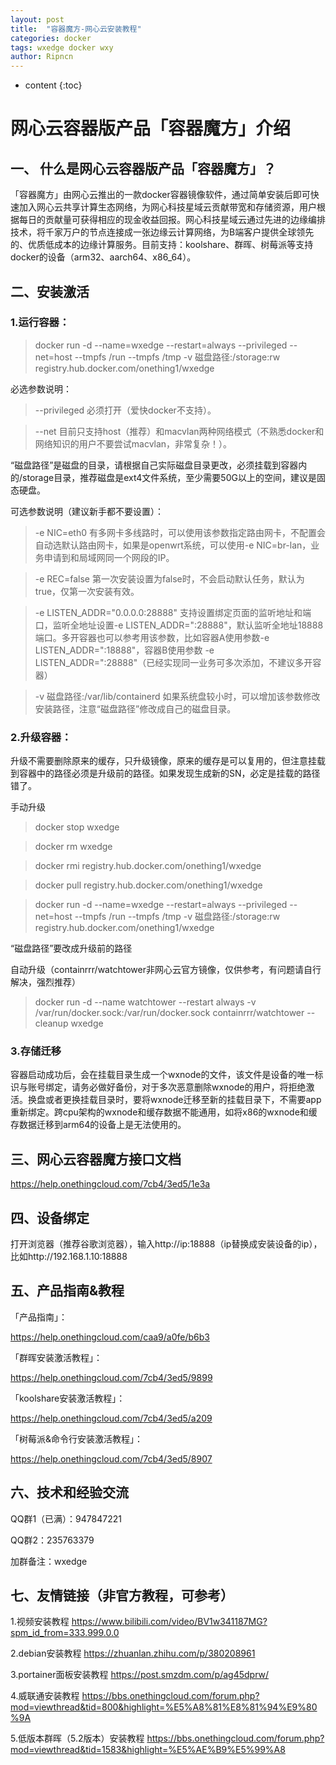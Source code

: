 ```yaml
---
layout: post
title:  "容器魔方-网心云安装教程"
categories: docker
tags: wxedge docker wxy
author: Ripncn
---
```


* content
{:toc}

# ⽹⼼云容器版产品「容器魔⽅」介绍

## 一、 什么是⽹⼼云容器版产品「容器魔⽅」？

「容器魔方」由网心云推出的一款docker容器镜像软件，通过简单安装后即可快速加入网心云共享计算生态网络，为网心科技星域云贡献带宽和存储资源，用户根据每日的贡献量可获得相应的现金收益回报。网心科技星域云通过先进的边缘编排技术，将千家万户的节点连接成一张边缘云计算网络，为B端客户提供全球领先的、优质低成本的边缘计算服务。目前支持：koolshare、群晖、树莓派等支持docker的设备（arm32、aarch64、x86_64）。

## 二、安装激活

### 1.运行容器：

> docker run -d --name=wxedge --restart=always --privileged --net=host  --tmpfs /run --tmpfs /tmp -v 磁盘路径:/storage:rw  registry.hub.docker.com/onething1/wxedge

必选参数说明：

> --privileged 必须打开（爱快docker不支持）。

> --net 目前只支持host（推荐）和macvlan两种网络模式（不熟悉docker和网络知识的用户不要尝试macvlan，非常复杂！）。

“磁盘路径”是磁盘的目录，请根据自己实际磁盘目录更改，必须挂载到容器内的/storage目录，推荐磁盘是ext4文件系统，至少需要50G以上的空间，建议是固态硬盘。

可选参数说明（建议新手都不要设置）：

> -e NIC=eth0 有多网卡多线路时，可以使用该参数指定路由网卡，不配置会自动选默认路由网卡，如果是openwrt系统，可以使用-e NIC=br-lan，业务申请到和局域网同一个网段的IP。

> -e REC=false 第一次安装设置为false时，不会启动默认任务，默认为true，仅第一次安装有效。

> -e LISTEN_ADDR="0.0.0.0:28888" 支持设置绑定页面的监听地址和端口，监听全地址设置-e LISTEN_ADDR=":28888"，默认监听全地址18888端口。多开容器也可以参考用该参数，比如容器A使用参数-e LISTEN_ADDR=":18888"，容器B使用参数 -e LISTEN_ADDR=":28888"（已经实现同一业务可多次添加，不建议多开容器）

> -v 磁盘路径:/var/lib/containerd 如果系统盘较小时，可以增加该参数修改安装路径，注意“磁盘路径”修改成自己的磁盘目录。

### 2.升级容器：

升级不需要删除原来的缓存，只升级镜像，原来的缓存是可以复用的，但注意挂载到容器中的路径必须是升级前的路径。如果发现生成新的SN，必定是挂载的路径错了。

手动升级

>docker stop wxedge

>docker rm wxedge

>docker rmi registry.hub.docker.com/onething1/wxedge

>docker pull registry.hub.docker.com/onething1/wxedge

>docker run -d --name=wxedge --restart=always --privileged --net=host --tmpfs /run --tmpfs /tmp -v 磁盘路径:/storage:rw registry.hub.docker.com/onething1/wxedge

“磁盘路径”要改成升级前的路径

自动升级（containrrr/watchtower非网心云官方镜像，仅供参考，有问题请自行解决，强烈推荐）

>docker run -d --name watchtower --restart always -v /var/run/docker.sock:/var/run/docker.sock containrrr/watchtower --cleanup wxedge

### 3.存储迁移

容器启动成功后，会在挂载目录生成一个wxnode的文件，该文件是设备的唯一标识与账号绑定，请务必做好备份，对于多次恶意删除wxnode的用户，将拒绝激活。换盘或者更换挂载目录时，要将wxnode迁移至新的挂载目录下，不需要app重新绑定。跨cpu架构的wxnode和缓存数据不能通用，如将x86的wxnode和缓存数据迁移到arm64的设备上是无法使用的。

## 三、网心云容器魔方接口文档

https://help.onethingcloud.com/7cb4/3ed5/1e3a

## 四、设备绑定

打开浏览器（推荐谷歌浏览器），输入http://ip:18888（ip替换成安装设备的ip），比如http://192.168.1.10:18888

## 五、产品指南&教程

「产品指南」：

https://help.onethingcloud.com/caa9/a0fe/b6b3

「群晖安装激活教程」：

https://help.onethingcloud.com/7cb4/3ed5/9899

「koolshare安装激活教程」：

https://help.onethingcloud.com/7cb4/3ed5/a209

「树莓派&命令行安装激活教程」：

https://help.onethingcloud.com/7cb4/3ed5/8907

## 六、技术和经验交流

QQ群1（已满）：947847221

QQ群2：235763379

加群备注：wxedge

## 七、友情链接（非官方教程，可参考）

1.视频安装教程 https://www.bilibili.com/video/BV1w341187MG?spm_id_from=333.999.0.0

2.debian安装教程 https://zhuanlan.zhihu.com/p/380208961

3.portainer面板安装教程 https://post.smzdm.com/p/ag45dprw/

4.威联通安装教程 https://bbs.onethingcloud.com/forum.php?mod=viewthread&tid=800&highlight=%E5%A8%81%E8%81%94%E9%80%9A

5.低版本群晖（5.2版本）安装教程 https://bbs.onethingcloud.com/forum.php?mod=viewthread&tid=1583&highlight=%E5%AE%B9%E5%99%A8
